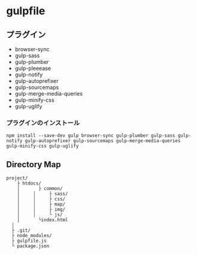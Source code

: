 # gulpfile

## プラグイン

+ browser-sync
+ gulp-sass
+ gulp-plumber
+ gulp-pleeease
+ gulp-notify
+ gulp-autoprefixer
+ gulp-sourcemaps
+ gulp-merge-media-queries
+ gulp-minify-css
+ gulp-uglify

### プラグインのインストール

```
npm install --save-dev gulp browser-sync gulp-plumber gulp-sass gulp-notify gulp-autoprefixer gulp-sourcemaps gulp-merge-media-queries gulp-minify-css gulp-uglify
```


## Directory Map

```
project/
	├ htdocs/
	│		├ common/
	│	  │ 	├ sass/
	│	  │ 	├ css/
	│	  │ 	├ map/
	│	  │ 	├ img/
	│	  │ 	└ js/	
	│		└index.html
  │
  ├ .git/
  ├ node_modules/
  ├ gulpfile.js
  └ package.json
  
```
